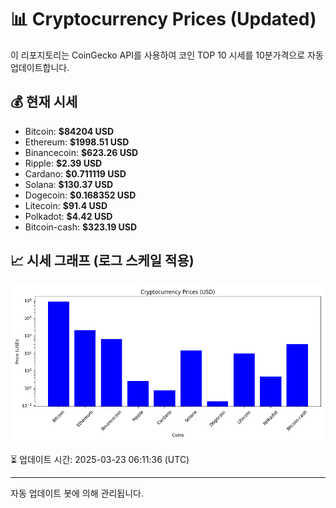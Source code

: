 
# 📊 Cryptocurrency Prices (Updated)

이 리포지토리는 CoinGecko API를 사용하여 코인 TOP 10 시세를 10분가격으로 자동 업데이트합니다.

## 💰 현재 시세
- Bitcoin: **$84204 USD**
- Ethereum: **$1998.51 USD**
- Binancecoin: **$623.26 USD**
- Ripple: **$2.39 USD**
- Cardano: **$0.711119 USD**
- Solana: **$130.37 USD**
- Dogecoin: **$0.168352 USD**
- Litecoin: **$91.4 USD**
- Polkadot: **$4.42 USD**
- Bitcoin-cash: **$323.19 USD**

## 📈 시세 그래프 (로그 스케일 적용)
![Crypto Prices](crypto_prices.png)

⏳ 업데이트 시간: 2025-03-23 06:11:36 (UTC)

---
자동 업데이트 봇에 의해 관리됩니다.
